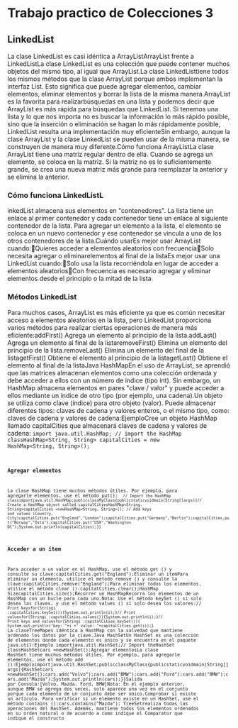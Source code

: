 # Trabajo practico de Colecciones 3
## LinkedList
La clase LinkedList es casi idéntica a ArrayListArrayList frente a LinkedListLa  clase  LinkedList  es  una  colección  que  puede  contener  muchos  objetos  del  mismo  tipo,  al  igual que ArrayList.La   clase   LinkedListtiene   todos   los   mismos   métodos   que   la   clase   ArrayList   porque   ambos implementan  la  interfaz  List.  Esto  significa  que  puede  agregar  elementos,  cambiar  elementos, eliminar elementos y borrar la lista de la misma manera.ArrayList  es  la  favorita  para  realizarbúsquedas  en  una  lista  y  podemos  decir  que  ArrayList  es  más rápida  para  búsquedas  que  LinkedList.  Si  tenemos  una  lista  y  lo  que  nos  importa  no  es  buscar  la información lo más rápido posible, sino que la inserción o eliminación se hagan lo más rápidamente posible, LinkedList resulta una implementación muy eficienteSin embargo, aunque la clase ArrayList y la clase LinkedList se pueden usar de la misma manera, se construyen de manera muy diferente.Cómo funciona ArrayListLa clase ArrayList tiene una matriz regular dentro de ella. Cuando se agrega un elemento, se coloca en  la  matriz.  Si  la  matriz  no  es  lo  suficientemente  grande,  se  crea  una  nueva  matriz  más  grande para reemplazar la anterior y se elimina la anterior.
### Cómo funciona LinkedListL
inkedList   almacena   sus   elementos   en   "contenedores".   La   lista   tiene   un   enlace   al   primer contenedor y cada contenedor tiene un enlace al siguiente contenedor de la lista. Para agregar un elemento  a  la  lista,  el  elemento  se  coloca  en  un  nuevo  contenedor  y  ese  contenedor  se  vincula  a uno de los otros contenedores de la lista.Cuándo usarEs mejor usar ArrayList cuando:Quieres acceder a elementos aleatorios con frecuenciaSolo necesita agregar o eliminarelementos al final de la listaEs mejor usar una LinkedList cuando:Solo usa la lista recorriéndola en lugar de acceder a elementos aleatoriosCon frecuencia es necesario agregar y eliminar elementos desde el principio o la mitad de la lista
### Métodos LinkedList
Para  muchos  casos,  ArrayList  es  más  eficiente  ya  que  es  común  necesitar  acceso  a  elementos aleatorios en la lista, pero LinkedList proporciona varios métodos para realizar ciertas operaciones de manera más eficiente:addFirst() Agrega un elemento al principio de la lista.addLast() Agrega un elemento al final de la listaremoveFirst() Elimina un elemento del principio de la lista.removeLast() Elimina un elemento del final de la listagetFirst() Obtiene el elemento al principio de la listagetLast() Obtiene el elemento al final de la listaJava HashMapEn  el  uso  de ArrayList,  se  aprendió  que  las  matrices  almacenan  elementos  como  una  colección ordenada  y  debe  acceder  a  ellos  con  un  número  de  índice  (tipo  int).  Sin  embargo,  un  HashMap almacena  elementos  en  pares  "clave  /  valor"  y  puede  acceder  a  ellos  mediante  un  índice  de  otro tipo (por ejemplo, una cadena).Un objeto se utiliza como clave (índice) para otro objeto (valor). Puede almacenar diferentes tipos: claves de cadena y valores enteros, o el mismo tipo, como: claves de cadena y valores de cadena:EjemploCree  un objeto  HashMap  llamado  capitalCities  que  almacenará  claves  de  cadena  y  valores  de cadena:
<code>import java.util.HashMap; // import the HashMap classHashMap<String, String> capitalCities = new HashMap<String, String>(); <code/>
### Agregar elementos
La  clase  HashMap  tiene  muchos  métodos  útiles.  Por  ejemplo,  para  agregarle  elementos,  use  el método put():
<code>  // Import the HashMap classimportjava.util.HashMap;publicclassMyClass{publicstaticvoidmain(String[]args){// Create a HashMap object called capitalCitiesHashMap<String, String>capitalCities =newHashMap<String, String>();
// Add keys and values (Country, City)capitalCities.put("England","London");capitalCities.put("Germany","Berlin");capitalCities.put("Norway","Oslo");capitalCities.put("USA","Washington DC");System.out.println(capitalCities);}}</code>
### Acceder a un ítem
Para acceder a un valor en el HashMap, use el método get () y consulte su clave:capitalCities.get("England");Eliminar un itemPara eliminar un elemento, utilice el método remove () y consulte la clave:capitalCities.remove("England");Para eliminar todos los elementos, utilice el método clear ():capitalCities.clear();HashMap SizecapitalCities.size();Recorrer un HashMapRecorra los elementos de un HashMap con un bucle para cada uno.Nota:  Use  el  método  keySet  ()  si  solo  desea  las  claves,  y  use  el  método  values  ()  si  solo  desea  los valores:// 
  <code>Print keysfor(Stringi :capitalCities.keySet()){System.out.println(i);}// Print valuesfor(Stringi :capitalCities.values()){System.out.println(i);}// Print keys and valuesfor(Stringi :capitalCities.keySet()){
System.out.println("key: "+i +" value: "+capitalCities.get(i));}</code>
    La claseTreeMapes idéntica a HashMap con la salvedad que mantiene ordenado los datos por la clave.Java HashSetUn  HashSet  es  una  colección  de  elementos  donde  cada  elemento  es  único  y  se  encuentra  en  el paquete java.util:Ejemplo
  importjava.util.HashSet;// Import theHashSet classHashSet<String>cars =newHashSet<String>();Agregar elementosLa  clase  HashSet  tiene  muchos  métodos  útiles.  Por  ejemplo,  para  agregarle  elementos,  use  el método add ():Ejemploimportjava.util.HashSet;publicclassMyClass{publicstaticvoidmain(String[]args){HashSet<String>cars =newHashSet<String>();cars.add("Volvo");cars.add("BMW");cars.add("Ford");cars.add("BMW");cars.add("Mazda");System.out.println(cars);}}Salida por Consola:[Volvo, Mazda, Ford, BMW]Nota:  En  el  ejemplo  anterior,  aunque  BMW  se  agrega  dos  veces,  solo  aparece  una  vez  en  el conjunto porque cada elemento de un conjunto debe ser único.Comprobar si existe un artículo. Para verificar si un elemento existe en un HashSet, use el método contains ():cars.contains("Mazda");
TreeSetrealiza  todas  las  operaciones  del HashSet.  Además, mantiene  todos  los  elementos ordenados  en  su  orden  natural  o  de  acuerdo  a  como  indique  el  Comparator  que  indique  el constructo
